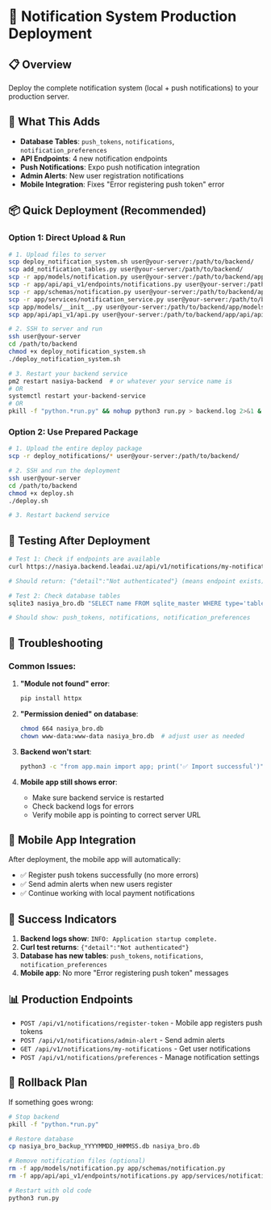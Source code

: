 # 🚀 Notification System Production Deployment

## 📋 Overview
Deploy the complete notification system (local + push notifications) to your production server.

## 🎯 What This Adds
- **Database Tables**: `push_tokens`, `notifications`, `notification_preferences`
- **API Endpoints**: 4 new notification endpoints
- **Push Notifications**: Expo push notification integration
- **Admin Alerts**: New user registration notifications
- **Mobile Integration**: Fixes "Error registering push token" error

## 📦 Quick Deployment (Recommended)

### Option 1: Direct Upload & Run
```bash
# 1. Upload files to server
scp deploy_notification_system.sh user@your-server:/path/to/backend/
scp add_notification_tables.py user@your-server:/path/to/backend/
scp -r app/models/notification.py user@your-server:/path/to/backend/app/models/
scp -r app/api/api_v1/endpoints/notifications.py user@your-server:/path/to/backend/app/api/api_v1/endpoints/
scp -r app/schemas/notification.py user@your-server:/path/to/backend/app/schemas/
scp -r app/services/notification_service.py user@your-server:/path/to/backend/app/services/
scp app/models/__init__.py user@your-server:/path/to/backend/app/models/
scp app/api/api_v1/api.py user@your-server:/path/to/backend/app/api/api_v1/

# 2. SSH to server and run
ssh user@your-server
cd /path/to/backend
chmod +x deploy_notification_system.sh
./deploy_notification_system.sh

# 3. Restart your backend service
pm2 restart nasiya-backend  # or whatever your service name is
# OR
systemctl restart your-backend-service
# OR 
pkill -f "python.*run.py" && nohup python3 run.py > backend.log 2>&1 &
```

### Option 2: Use Prepared Package
```bash
# 1. Upload the entire deploy package
scp -r deploy_notifications/* user@your-server:/path/to/backend/

# 2. SSH and run the deployment
ssh user@your-server
cd /path/to/backend  
chmod +x deploy.sh
./deploy.sh

# 3. Restart backend service
```

## 🧪 Testing After Deployment

```bash
# Test 1: Check if endpoints are available
curl https://nasiya.backend.leadai.uz/api/v1/notifications/my-notifications

# Should return: {"detail":"Not authenticated"} (means endpoint exists)

# Test 2: Check database tables
sqlite3 nasiya_bro.db "SELECT name FROM sqlite_master WHERE type='table' AND name LIKE '%notification%' OR name='push_tokens';"

# Should show: push_tokens, notifications, notification_preferences
```

## 🔧 Troubleshooting

### Common Issues:

1. **"Module not found" error**:
   ```bash
   pip install httpx
   ```

2. **"Permission denied" on database**:
   ```bash
   chmod 664 nasiya_bro.db
   chown www-data:www-data nasiya_bro.db  # adjust user as needed
   ```

3. **Backend won't start**:
   ```bash
   python3 -c "from app.main import app; print('✅ Import successful')"
   ```

4. **Mobile app still shows error**:
   - Make sure backend service is restarted
   - Check backend logs for errors
   - Verify mobile app is pointing to correct server URL

## 📱 Mobile App Integration

After deployment, the mobile app will automatically:
- ✅ Register push tokens successfully (no more errors)
- ✅ Send admin alerts when new users register  
- ✅ Continue working with local payment notifications

## 🎉 Success Indicators

1. **Backend logs show**: `INFO: Application startup complete.`
2. **Curl test returns**: `{"detail":"Not authenticated"}`
3. **Database has new tables**: `push_tokens`, `notifications`, `notification_preferences`
4. **Mobile app**: No more "Error registering push token" messages

## 📊 Production Endpoints

- `POST /api/v1/notifications/register-token` - Mobile app registers push tokens
- `POST /api/v1/notifications/admin-alert` - Send admin alerts  
- `GET /api/v1/notifications/my-notifications` - Get user notifications
- `POST /api/v1/notifications/preferences` - Manage notification settings

## 🔄 Rollback Plan

If something goes wrong:
```bash
# Stop backend
pkill -f "python.*run.py"

# Restore database
cp nasiya_bro_backup_YYYYMMDD_HHMMSS.db nasiya_bro.db

# Remove notification files (optional)
rm -f app/models/notification.py app/schemas/notification.py
rm -f app/api/api_v1/endpoints/notifications.py app/services/notification_service.py

# Restart with old code
python3 run.py
```